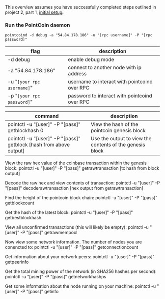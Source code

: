 This overview assumes you have successfully completed steps outlined in 
project 2, part 1, [initial setup](project2-part1.md).

### Run the PointCoin daemon
```
pointcoind -d debug -a "54.84.178.186" -u "[rpc username]" -P "[rpc password]"
```
|flag                       | description
|---------------------------|------------
|-d debug                   | enable debug mode
|-a "54.84.178.186"         | connect to another node with ip address
|-u "`[your rpc username]`" | username to interact with pointcoind over RPC
|-p "`[your rpc password]`" | password to interact with pointcoind over RPC


|command                                                            |description
|-------------------------------------------------------------------|-----------
|pointctl -u "[user]" -P "[pass]" getblockhash 0                    |View the hash of the pointcoin genesis block
|pointctl -u "[user]" -P "[pass]" getblock [hash from above output] |Use the output to view the contents of the genesis block


View the raw hex value of the coinbase transaction within the genesis block:
pointctl -u "[user]" -P "[pass]" getrawtransaction [tx hash from block output]

Decode the raw hex and view contents of transaction:
pointctl -u "[user]" -P "[pass]" decoderawtransaction [hex output from getrawtransaction]

Find the height of the pointcoin block chain:
pointctl -u "[user]" -P "[pass]" getblockcount

Get the hash of the latest block:
pointctl -u "[user]" -P "[pass]" getbestblockhash

View all unconfirmed transactions (this will likely  be empty):
pointctl -u "[user]" -P "[pass]" getrawmempool 
 
Now view some network information. The number of nodes you are conencted to:
pointctl -u "[user]" -P "[pass]" getconnectioncount

Get information about your network peers:
pointctl -u "[user]" -P "[pass]" getpeerinfo 

Get the total mining power of the network (in SHA256 hashes per second):
pointctl -u "[user]" -P "[pass]" getnetworkhashps 

Get some information about the node running on your machine:
pointctl -u "[user]" -P "[pass]" getinfo

